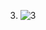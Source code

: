 3. ![3](https://user-images.githubusercontent.com/79047772/108175389-0f19dc80-7144-11eb-927c-e6aba19e3180.jpg)
